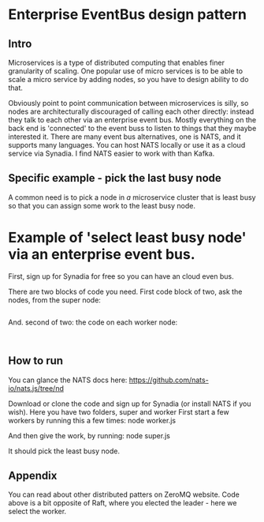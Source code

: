 # Enterprise EventBus design pattern

## Intro
Microservices is a type of distributed computing that enables finer granularity of scaling. 
One popular use of micro services is to be able to scale a micro service by adding nodes, so you have to design ability to do that.

Obviously point to point communication between microservices is silly, so nodes are architecturally discouraged of calling each other directly: instead they talk to each other via an enterprise event bus. Mostly everything on the back end is 'connected' to the event buss to listen to things that they maybe interested it. There are many event bus alternatives, one is NATS, and it supports many languages. You can host NATS locally or use it as a cloud service via Synadia. I find NATS easier to work with than Kafka.


## Specific example - pick the last busy node

A common need is to pick a node in *a* microservice cluster that is least busy so that you can assign some work to the least busy node.

# Example of 'select least busy node' via an enterprise event bus.
First, sign up for Synadia for free so you can have an cloud even bus.

There are two blocks of code you need. First code block of two, ask the nodes, from the super node:
```

```


And. second of two: the code on each worker node:

```


```

## How to run

You can glance the NATS docs here: https://github.com/nats-io/nats.js/tree/nd


Download or clone the code and sign up for Synadia (or install NATS if you wish).
Here you have two folders, super and worker
First start a few workers by running this a few times: node worker.js

And then give the work, by running: node super.js

It should pick the least busy node.


## Appendix

You can read about other distributed patters on ZeroMQ website.
Code above is a bit opposite of Raft, where you elected the leader - here we select the worker.